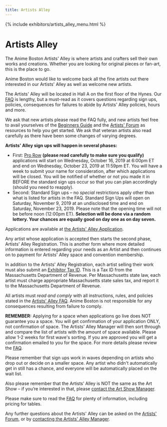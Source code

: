 ```yaml
---
title: Artists Alley
---
```

{% include exhibitors/artists_alley_menu.html %}

# Artists Alley

The Anime Boston Artists' Alley is where artists and crafters sell their own works and creations. Whether you are looking for original pieces or fan-art, this is the place to go.

Anime Boston would like to welcome back all the fine artists out there interested in our Artists' Alley as well as welcome new artists.

The Artists' Alley will be located in Hall A on the first floor of the Hynes. Our [FAQ](/AB-Site-Redesign/exhibitors/artists/faq.html) is lengthy, but a must-read as it covers questions regarding sign ups, policies, consequences for failures to abide by Artists' Alley policies, hours and more.

We ask that new artists please read the FAQ fully, and new artists feel free to avail yourselves of the [Beginners Guide](/AB-Site-Redesign/exhibitors/artists/beginners_guide.html) and the [Artists' Forum](https://forums.animeboston.com/viewforum.php?f=8) as resources to help you get started. We ask that veteran artists also read carefully as there have been some changes of varying degrees.

**Artists' Alley sign ups will happen in several phases:**
* First: [Pro Row](/AB-Site-Redesign/exhibitors/artists/pro_row.html) **(please read carefully to make sure you qualify)** applications will start on Wednesday, October 16, 2019 at 6:00pm ET and end on Wednesday, October 23, 2019 at 11:59pm ET. You will have a week to submit your name for consideration, after which applications will be closed. You will be notified of whether or not you made it in BEFORE the standard sign ups occur so that you can plan accordingly (should you need to reapply).
* Second: Standard Sign ups – no *special* restrictions apply other than what is listed for artists in the FAQ. Standard Sign Ups will open on Saturday, November 9, 2019 at an undisclosed time and end on Saturday, November 23, 2019. Please note that the opening time will not be before noon (12:00pm ET). **Selection will be done via a random lottery. Your chances are equally good on day one as on day seven.**

Applications are available at [the Artists' Alley Application](/AB-Site-Redesign/exhibitors/artists/artists_alley_form.html).

Any artist whose application is accepted then starts the second phase, Artists' Alley Registration. This is another form where more detailed information is entered regarding your needs as an Artist and then continues on to payment for Artists' Alley space and convention membership.

In addition to the Artists' Alley Registration, each artist selling their work must also submit an [Exhibitor Tax ID](/AB-Site-Redesign/exhibitors/exhibitor_tax_id.html). This is a Tax ID from the Massachusetts Department of Revenue. Per Massachusetts state law, each artist must charge appropriate Massachusetts state sales tax, and report it to the Massachusetts Department of Revenue.

All artists must *read and comply* with all instructions, rules, and policies stated in the [Artists' Alley FAQ](/AB-Site-Redesign/exhibitors/artists/faq.html). Anime Boston is not responsible for any consequences resulting from failure to comply.

**REMEMBER:** Applying for a space when applications go live does NOT guarantee you a space. You will get confirmation of your application ONLY, not confirmation of space. The Artists' Alley Manager will then sort through and compare the list of artists with the amount of space available. Please allow 1-2 weeks for first wave's sorting. If you are approved you will get a confirmation emailed to you for the space. For more details please review the [FAQ](/AB-Site-Redesign/exhibitors/artists/faq.html).

Please remember that sign ups work in waves depending on artists who drop out or decide on a smaller space. Any artist who didn't automatically get in still has a chance, and everyone will be automatically placed on the wait list.

Also please remember that the Artists’ Alley is NOT the same as the Art Show – if you’re interested in that, please [contact the Art Show Manager](/coninfo/contact/18).

Please make sure to read the [FAQ](/AB-Site-Redesign/exhibitors/artists/faq.html) for plenty of information, including pricing for tables.

Any further questions about the Artists' Alley can be asked on the [Artists' Forum](https://forums.animeboston.com/viewforum.php?f=8), or by [contacting the Artists' Alley Manager](/coninfo/contact/16).

